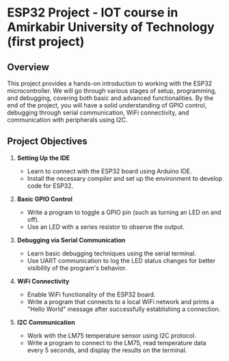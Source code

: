 # ESP32 Project - IOT course in Amirkabir University of Technology (first project)

## Overview

This project provides a hands-on introduction to working with the ESP32 microcontroller. We will go through various stages of setup, programming, and debugging, covering both basic and advanced functionalities. By the end of the project, you will have a solid understanding of GPIO control, debugging through serial communication, WiFi connectivity, and communication with peripherals using I2C.

## Project Objectives

1. **Setting Up the IDE**
   - Learn to connect with the ESP32 board using Arduino IDE.
   - Install the necessary compiler and set up the environment to develop code for ESP32.

2. **Basic GPIO Control**
   - Write a program to toggle a GPIO pin (such as turning an LED on and off).
   - Use an LED with a series resistor to observe the output.

3. **Debugging via Serial Communication**
   - Learn basic debugging techniques using the serial terminal.
   - Use UART communication to log the LED status changes for better visibility of the program's behavior.

4. **WiFi Connectivity**
   - Enable WiFi functionality of the ESP32 board.
   - Write a program that connects to a local WiFi network and prints a "Hello World" message after successfully establishing a connection.

5. **I2C Communication**
   - Work with the LM75 temperature sensor using I2C protocol.
   - Write a program to connect to the LM75, read temperature data every 5 seconds, and display the results on the terminal.



